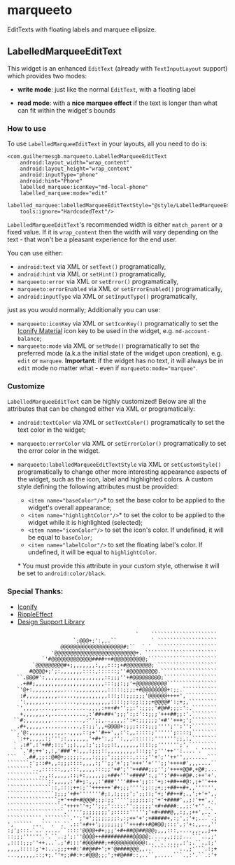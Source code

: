 # marqueeto

EditTexts with floating labels and marquee ellipsize.

## LabelledMarqueeEditText

This widget is an enhanced `EditText` (already with `TextInputLayout` support) which provides two modes:

* **write mode**: just like the normal `EditText`, with a floating label

* **read mode**: with a **nice marquee effect** if the text is longer than what can fit within the widget's bounds

### How to use

To use `LabelledMarqueeEditText` in your layouts, all you need to do is:

    <com.guilhermesgb.marqueeto.LabelledMarqueeEditText
        android:layout_width="wrap_content"
        android:layout_height="wrap_content"
        android:inputType="phone"
        android:hint="Phone"
        labelled_marquee:iconKey="md-local-phone"
        labelled_marquee:mode="edit"
        labelled_marquee:labelledMarqueeEditTextStyle="@style/LabelledMarqueeEditTextCustom"
        tools:ignore="HardcodedText"/>

`LabelledMarqueeEditText`'s recommended width is either `match_parent` or a fixed value. If it is `wrap_content` then the width will vary depending on the text - that won't be a pleasant experience for the end user.

You can use either:

* `android:text` via XML or `setText()` programatically,
* `android:hint` via XML or `setHint()` programatically,
* `marqueeto:error` via XML or `setError()` programatically,
* `marqueeto:errorEnabled` via XML or `setErrorEnabled()` programatically,
* `android:inputType` via XML or `setInputType()` programatically,

just as you would normally; Additionally you can use:

* `marqueeto:iconKey` via XML or `setIconKey()` programatically to set the [Iconify Material](https://github.com/JoanZapata/android-iconify/blob/master/android-iconify-material/src/main/java/com/joanzapata/iconify/fonts/MaterialIcons.java) icon key to be used in the widget, e.g. `md-account-balance`;
* `marqueeto:mode` via XML or `setMode()` programatically to set the preferred mode (a.k.a the initial state of the widget upon creation), e.g. `edit` or `marquee`.
**Important**: if the widget has no text, it will always be in `edit` mode no matter what - even if `marqueeto:mode="marquee"`.

### Customize

`LabelledMarqueeEditText` can be highly customized! Below are all the attributes that can be changed either via XML or programatically:

* `android:textColor` via XML or `setTextColor()` programatically to set the text color in the widget;
* `marqueeto:errorColor` via XML or `setErrorColor()` programatically to set the error color in the widget.
* `marqueeto:labelledMarqueeEditTextStyle` via XML or `setCustomStyle()` programatically to change other more interesting appearance aspects of the widget, such as the icon, label and highlighted colors. A custom style defining the following attributes must be provided:

  * `<item name="baseColor"/>`\* to set the base color to be applied to the widget's overall appearance;
  * `<item name="highlightColor"/>`\* to set the color to be applied to the widget while it is highlighted (selected);
  * `<item name="iconColor"/>` to set the icon's color. If undefined, it will be equal to `baseColor`;
  * `<item name="labelColor"/>` to set the floating label's color. If undefined, it will be equal to `highlightColor`.
  
  \* You must provide this attribute in your custom style, otherwise it will be set to `android:color/black`.

### Special Thanks:

* [Iconify](https://github.com/JoanZapata/android-iconify)
* [RippleEffect](https://github.com/traex/RippleEffect)
* [Design Support Library](http://android-developers.blogspot.com.br/2015/05/android-design-support-library.html)

```
                                         `    `````````````````````
                     `;@@@+;':,,.``           ` ```````````````````
                 @@@@@@@@@@@@@@@@@@@@#:``  ` `  ```````````````````
              '@@@@@@@@@@@@@@@@@@@@@@@@@@+. ```````````````````````
           `'#@@@@@@@@@@@@@####++#@@@@@@@@@@;``````````````````````
        `@@@@@@@@@#+;,,,,,,,:,,,:::;+#@@@@@@@@; ```````````````````
       #@@@@+;';:,,,,,,,::::,::::::;''#@@@@@@@@@.``````````````````
   ``.@@@#':,,,,,,,,,,,,,,,,,,,::;;;''+#@@@@@@@@@;`````````````````
    .+##;,,,,,,,,,,,,,,,,,,,,,,:::;;:;;'+@@@@@@@@@@````````````````
   `'@+:,,,,,,,,,,....,,,,,,,,,,:::::;;;;+#@@@@@@@@+:;;.```````````
    :#,,,,,,,,,,......,,,,,,,,,,:::;::;;;;;;'@@@@@@++++',``````````
    ':,,,,,,.,........,.,,,,,,,,,::::;;:;;:;;;+@@@@#':;+;,`````````
   `',,,,,....,,..........,,,,:+++#+'';;:':;;;;'#@##;;;:':.````````
    +,,,,,,,.,...........,:'##+##+';;;':;:'::;;;'+++##;;:'.````````
  ``#;,,,,,,,,..........,:'';;,..,,,,:':+:;;;;;;'+#''+++;';````````
   .#+,,,,,............,::;;',,+@@@@+:;;;::::;;;'''';'':'':````````
 ``.'@:,,,,,,,,.,,..,,,,::;+''#++',,:':,,:::::;'''''';::::;````````
   `:++,,,,,:;''';:,,,,,,,'+#+':,;'':,,,::::::;''''''';;,:,````````
  ` .:#',:'+##;::;';;:,,,:;';;:;;::,,,,,,,::::;;''''''';',`````````
  ` `.'#;++';,:,'###'+:,,,:;;;::,,,,,,,,,:::;;';'''++'':....`.`````
```  `.##,;;::@#@+;;;;;:,,,:;;;;';;;;:::,:::;''+';''++'',,......```
```````:';::#+,,:;;;::::,,,,:;'';;'+';;'+++''+''';;'++++#',,,....``
````````..,::::::,,,:::,,,,,:::;;'+#';''++###;;;'';'++++@@#,+@#;...
``````````..,::,,,,,::;+:,,,,,;;+##+'''+####':,;'':'##++#@#.:++'+'.
`````````````::,,,,,:'#+;:,,,:'###''''##++';;::'+;:+##++#@:,;+''+++
``````````````::,:::;++:;''++++++'#+;;;'''';;::;+;;+##++#+,,'''''',
```````````````:;;;'+#+'''''''#;:,:;;;;';';;::;'+;'##++#;.,';+'+',.
````````````````;+'++#+#@@@#;;;:;;''''';;;;;;:;'+'+####',,;:'++',.`
`````````````````:'++++''+;'';;;':::::'';;;;;;'+#+####:,,;:'+''..``
``````````````````.''''';;;;;;;;';:::::''''';'+#+###@,,:;,;++',..`.
```````````.````````.'';'+';;;;;;;;:,:;++'+';+#####+,:;',;'+;...`.;
',``````...```.``.``.::'+#++';;;;;;;;''+++#++#@#@@;:::',:'+:,,..,''
:;';:::.`..`.....``::::'@@@@+#+;;;'+#+##@@##@@@;,,,:::,....,,.,,;++
::;;;''''''.`.``..;';:''@@@@++##########@@@@@;....,,;;;;...```..,;'
,::::;;;''++...`.;'#:::'#@@@###;+#@@@@@@@@@@:..``.`...,,:';.``.,:;'
,,,,:::::;'+:...;;;++#:'##@##+';+'@####@@@,,..`````````..,;'```.:;+
...,,,,,,::;+;.''+;;##:+:#@@@;;;';+#@###::,..``,.....```.,:'.``.:'+
```
